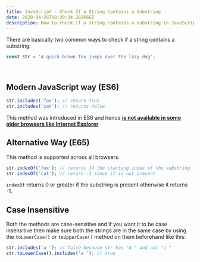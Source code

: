 ```yaml
---
title: JavaScript - Check If a String Contains a Substring
date: 2020-04-26T18:30:34.282666Z
description: How to check if a string contains a substring in JavaScript
---
```


There are basically two common ways to check if a string contains a substring:

```javascript
const str = 'A quick brown fox jumps over the lazy dog';
```

‌

## Modern JavaScript way \(ES6\)

```javascript
str.includes('fox'); // return true
str.includes('cat'); // returns false
```

This method was introduced in ES6 and hence [**is not available in some older browsers like Internet Explorer**](https://caniuse.com/#feat=es6-string-includes).  

## Alternative Way \(E65\)

This method is supported across all browsers.

```javascript
str.indexOf('fox'); // returns 14 the starting index of the substring
str.indexOf('cat'); // return -1 since it is not present
```

`indexOf` returns 0 or greater if the substring is present otherwise it returns -1.

## Case Insensitive

Both the methods are case-sensitive and if you want it to be case insensitive then make sure both the strings are in the same case by using the `toLowerCase()` or `toUpperCase()` method on them beforehand like this:

```javascript
str.includes('a '); // false because str has "A " and not "a "
str.toLowerCase().includes('a '); // true
```

‌

